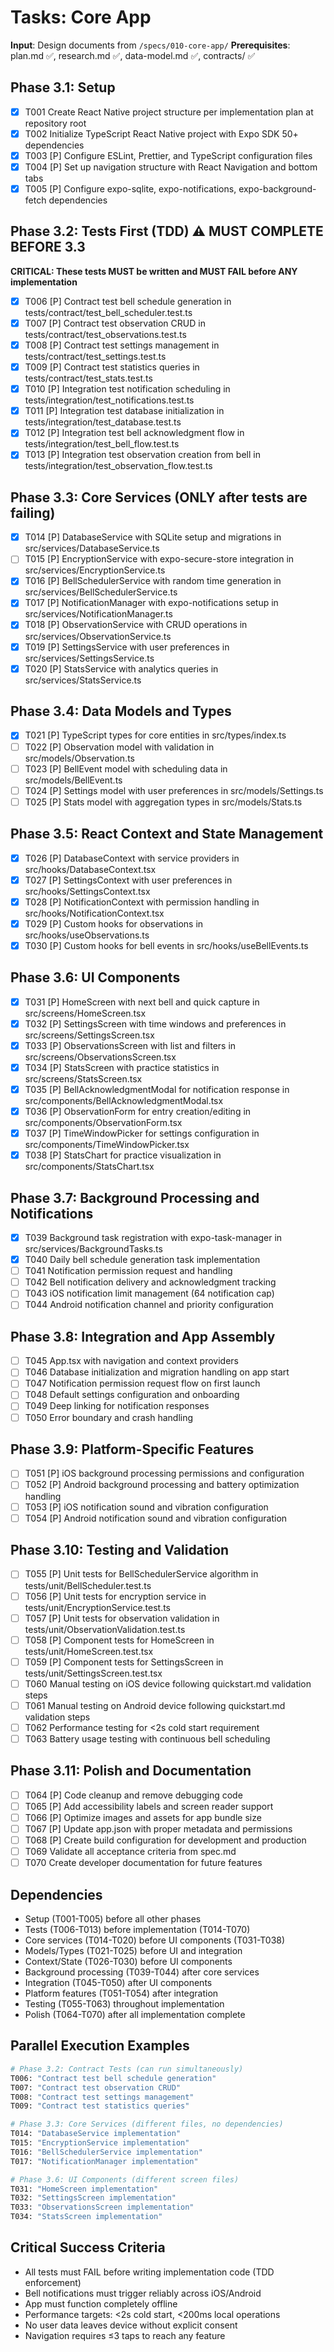# Tasks: Core App

**Input**: Design documents from `/specs/010-core-app/`
**Prerequisites**: plan.md ✅, research.md ✅, data-model.md ✅, contracts/ ✅

## Phase 3.1: Setup
- [x] T001 Create React Native project structure per implementation plan at repository root
- [x] T002 Initialize TypeScript React Native project with Expo SDK 50+ dependencies
- [x] T003 [P] Configure ESLint, Prettier, and TypeScript configuration files
- [x] T004 [P] Set up navigation structure with React Navigation and bottom tabs
- [x] T005 [P] Configure expo-sqlite, expo-notifications, expo-background-fetch dependencies

## Phase 3.2: Tests First (TDD) ⚠️ MUST COMPLETE BEFORE 3.3
**CRITICAL: These tests MUST be written and MUST FAIL before ANY implementation**
- [x] T006 [P] Contract test bell schedule generation in tests/contract/test_bell_scheduler.test.ts
- [x] T007 [P] Contract test observation CRUD in tests/contract/test_observations.test.ts
- [x] T008 [P] Contract test settings management in tests/contract/test_settings.test.ts
- [x] T009 [P] Contract test statistics queries in tests/contract/test_stats.test.ts
- [x] T010 [P] Integration test notification scheduling in tests/integration/test_notifications.test.ts
- [x] T011 [P] Integration test database initialization in tests/integration/test_database.test.ts
- [x] T012 [P] Integration test bell acknowledgment flow in tests/integration/test_bell_flow.test.ts
- [x] T013 [P] Integration test observation creation from bell in tests/integration/test_observation_flow.test.ts

## Phase 3.3: Core Services (ONLY after tests are failing)
- [x] T014 [P] DatabaseService with SQLite setup and migrations in src/services/DatabaseService.ts
- [ ] T015 [P] EncryptionService with expo-secure-store integration in src/services/EncryptionService.ts
- [x] T016 [P] BellSchedulerService with random time generation in src/services/BellSchedulerService.ts
- [x] T017 [P] NotificationManager with expo-notifications setup in src/services/NotificationManager.ts
- [x] T018 [P] ObservationService with CRUD operations in src/services/ObservationService.ts
- [x] T019 [P] SettingsService with user preferences in src/services/SettingsService.ts
- [x] T020 [P] StatsService with analytics queries in src/services/StatsService.ts

## Phase 3.4: Data Models and Types
- [x] T021 [P] TypeScript types for core entities in src/types/index.ts
- [ ] T022 [P] Observation model with validation in src/models/Observation.ts
- [ ] T023 [P] BellEvent model with scheduling data in src/models/BellEvent.ts
- [ ] T024 [P] Settings model with user preferences in src/models/Settings.ts
- [ ] T025 [P] Stats model with aggregation types in src/models/Stats.ts

## Phase 3.5: React Context and State Management
- [x] T026 [P] DatabaseContext with service providers in src/hooks/DatabaseContext.tsx
- [x] T027 [P] SettingsContext with user preferences in src/hooks/SettingsContext.tsx
- [x] T028 [P] NotificationContext with permission handling in src/hooks/NotificationContext.tsx
- [x] T029 [P] Custom hooks for observations in src/hooks/useObservations.ts
- [x] T030 [P] Custom hooks for bell events in src/hooks/useBellEvents.ts

## Phase 3.6: UI Components
- [x] T031 [P] HomeScreen with next bell and quick capture in src/screens/HomeScreen.tsx
- [x] T032 [P] SettingsScreen with time windows and preferences in src/screens/SettingsScreen.tsx
- [x] T033 [P] ObservationsScreen with list and filters in src/screens/ObservationsScreen.tsx
- [x] T034 [P] StatsScreen with practice statistics in src/screens/StatsScreen.tsx
- [x] T035 [P] BellAcknowledgmentModal for notification response in src/components/BellAcknowledgmentModal.tsx
- [x] T036 [P] ObservationForm for entry creation/editing in src/components/ObservationForm.tsx
- [x] T037 [P] TimeWindowPicker for settings configuration in src/components/TimeWindowPicker.tsx
- [x] T038 [P] StatsChart for practice visualization in src/components/StatsChart.tsx

## Phase 3.7: Background Processing and Notifications
- [x] T039 Background task registration with expo-task-manager in src/services/BackgroundTasks.ts
- [x] T040 Daily bell schedule generation task implementation
- [ ] T041 Notification permission request and handling
- [ ] T042 Bell notification delivery and acknowledgment tracking
- [ ] T043 iOS notification limit management (64 notification cap)
- [ ] T044 Android notification channel and priority configuration

## Phase 3.8: Integration and App Assembly
- [ ] T045 App.tsx with navigation and context providers
- [ ] T046 Database initialization and migration handling on app start
- [ ] T047 Notification permission request flow on first launch
- [ ] T048 Default settings configuration and onboarding
- [ ] T049 Deep linking for notification responses
- [ ] T050 Error boundary and crash handling

## Phase 3.9: Platform-Specific Features
- [ ] T051 [P] iOS background processing permissions and configuration
- [ ] T052 [P] Android background processing and battery optimization handling
- [ ] T053 [P] iOS notification sound and vibration configuration
- [ ] T054 [P] Android notification sound and vibration configuration

## Phase 3.10: Testing and Validation
- [ ] T055 [P] Unit tests for BellSchedulerService algorithm in tests/unit/BellScheduler.test.ts
- [ ] T056 [P] Unit tests for encryption service in tests/unit/EncryptionService.test.ts
- [ ] T057 [P] Unit tests for observation validation in tests/unit/ObservationValidation.test.ts
- [ ] T058 [P] Component tests for HomeScreen in tests/unit/HomeScreen.test.tsx
- [ ] T059 [P] Component tests for SettingsScreen in tests/unit/SettingsScreen.test.tsx
- [ ] T060 Manual testing on iOS device following quickstart.md validation steps
- [ ] T061 Manual testing on Android device following quickstart.md validation steps
- [ ] T062 Performance testing for <2s cold start requirement
- [ ] T063 Battery usage testing with continuous bell scheduling

## Phase 3.11: Polish and Documentation
- [ ] T064 [P] Code cleanup and remove debugging code
- [ ] T065 [P] Add accessibility labels and screen reader support
- [ ] T066 [P] Optimize images and assets for app bundle size
- [ ] T067 [P] Update app.json with proper metadata and permissions
- [ ] T068 [P] Create build configuration for development and production
- [ ] T069 Validate all acceptance criteria from spec.md
- [ ] T070 Create developer documentation for future features

## Dependencies
- Setup (T001-T005) before all other phases
- Tests (T006-T013) before implementation (T014-T070)
- Core services (T014-T020) before UI components (T031-T038)
- Models/Types (T021-T025) before UI and integration
- Context/State (T026-T030) before UI components
- Background processing (T039-T044) after core services
- Integration (T045-T050) after UI components
- Platform features (T051-T054) after integration
- Testing (T055-T063) throughout implementation
- Polish (T064-T070) after all implementation complete

## Parallel Execution Examples
```bash
# Phase 3.2: Contract Tests (can run simultaneously)
T006: "Contract test bell schedule generation"
T007: "Contract test observation CRUD"
T008: "Contract test settings management"
T009: "Contract test statistics queries"

# Phase 3.3: Core Services (different files, no dependencies)
T014: "DatabaseService implementation"
T015: "EncryptionService implementation"
T016: "BellSchedulerService implementation"
T017: "NotificationManager implementation"

# Phase 3.6: UI Components (different screen files)
T031: "HomeScreen implementation"
T032: "SettingsScreen implementation"
T033: "ObservationsScreen implementation"
T034: "StatsScreen implementation"
```

## Critical Success Criteria
- All tests must FAIL before writing implementation code (TDD enforcement)
- Bell notifications must trigger reliably across iOS/Android
- App must function completely offline
- Performance targets: <2s cold start, <200ms local operations
- No user data leaves device without explicit consent
- Navigation requires ≤3 taps to reach any feature